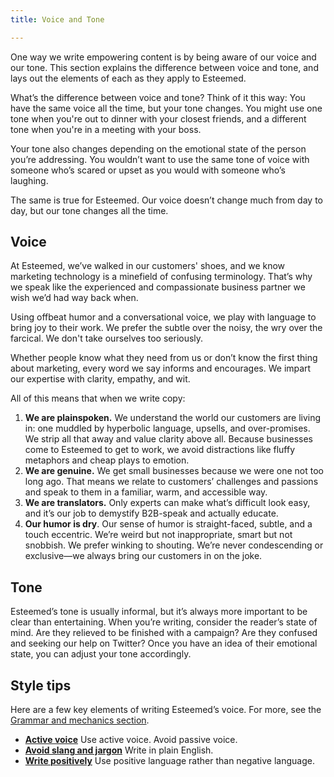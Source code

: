 ```yaml
---
title: Voice and Tone

---
```

One way we write empowering content is by being aware of our voice and our tone. This section explains the difference between voice and tone, and lays out the elements of each as they apply to Esteemed.

What’s the difference between voice and tone? Think of it this way: You have the same voice all the time, but your tone changes. You might use one tone when you're out to dinner with your closest friends, and a different tone when you're in a meeting with your boss.

Your tone also changes depending on the emotional state of the person you’re addressing. You wouldn’t want to use the same tone of voice with someone who’s scared or upset as you would with someone who’s laughing.

The same is true for Esteemed. Our voice doesn’t change much from day to day, but our tone changes all the time.

## Voice

At Esteemed, we’ve walked in our customers' shoes, and we know marketing technology is a minefield of confusing terminology. That’s why we speak like the experienced and compassionate business partner we wish we’d had way back when.

Using offbeat humor and a conversational voice, we play with language to bring joy to their work. We prefer the subtle over the noisy, the wry over the farcical. We don't take ourselves too seriously.

Whether people know what they need from us or don’t know the first thing about marketing, every word we say informs and encourages. We impart our expertise with clarity, empathy, and wit.

All of this means that when we write copy:

1. **We are plainspoken.** We understand the world our customers are living in: one muddled by hyperbolic language, upsells, and over-promises. We strip all that away and value clarity above all. Because businesses come to Esteemed to get to work, we avoid distractions like fluffy metaphors and cheap plays to emotion.
2. **We are genuine.** We get small businesses because we were one not too long ago. That means we relate to customers’ challenges and passions and speak to them in a familiar, warm, and accessible way.
3. **We are translators.** Only experts can make what’s difficult look easy, and it’s our job to demystify B2B-speak and actually educate.
4. **Our humor is dry**. Our sense of humor is straight-faced, subtle, and a touch eccentric. We’re weird but not inappropriate, smart but not snobbish. We prefer winking to shouting. We’re never condescending or exclusive—we always bring our customers in on the joke.

## Tone

Esteemed’s tone is usually informal, but it’s always more important to be clear than entertaining. When you’re writing, consider the reader’s state of mind. Are they relieved to be finished with a campaign? Are they confused and seeking our help on Twitter? Once you have an idea of their emotional state, you can adjust your tone accordingly.

## Style tips

Here are a few key elements of writing Esteemed’s voice. For more, see the [Grammar and mechanics section](https://styleguide.esteemed.io/grammar-and-mechanics.html).

* [**Active voice**](https://styleguide.esteemed.io/grammar-and-mechanics.html) Use active voice. Avoid passive voice.
* [**Avoid slang and jargon**](https://styleguide.mailchimp.com/grammar-and-mechanics/#header-3-slang-and-jargon) Write in plain English.
* [**Write positively**](https://styleguide.esteemed.io/grammar-and-mechanics.html) Use positive language rather than negative language.